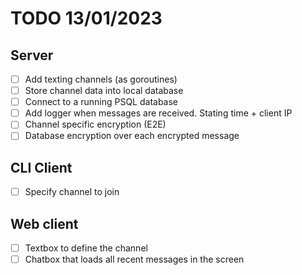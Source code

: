 # TODO 13/01/2023

## Server
- [ ] Add texting channels (as goroutines) 
- [ ] Store channel data into local database
- [ ] Connect to a running PSQL database
- [ ] Add logger when messages are received. Stating time + client IP
- [ ] Channel specific encryption (E2E)
- [ ] Database encryption over each encrypted message

## CLI Client
- [ ] Specify channel to join 

## Web client
- [ ] Textbox to define the channel
- [ ] Chatbox that loads all recent messages in the screen
